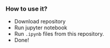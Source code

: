 ### How to use it?
- Download repository
- Run jupyter notebook
- Run `.ipynb` files from this repository.
- Done!

